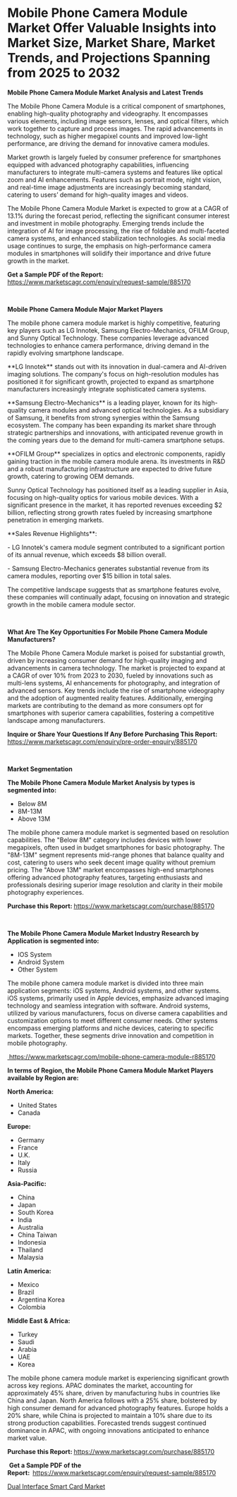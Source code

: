 <p><h1>Mobile Phone Camera Module Market Offer Valuable Insights into Market Size, Market Share, Market Trends, and Projections Spanning from 2025 to 2032</h1></p><p><strong>Mobile Phone Camera Module Market Analysis and Latest Trends</strong></p>
<p><p>The Mobile Phone Camera Module is a critical component of smartphones, enabling high-quality photography and videography. It encompasses various elements, including image sensors, lenses, and optical filters, which work together to capture and process images. The rapid advancements in technology, such as higher megapixel counts and improved low-light performance, are driving the demand for innovative camera modules.</p><p>Market growth is largely fueled by consumer preference for smartphones equipped with advanced photography capabilities, influencing manufacturers to integrate multi-camera systems and features like optical zoom and AI enhancements. Features such as portrait mode, night vision, and real-time image adjustments are increasingly becoming standard, catering to users’ demand for high-quality images and videos.</p><p>The Mobile Phone Camera Module Market is expected to grow at a CAGR of 13.1% during the forecast period, reflecting the significant consumer interest and investment in mobile photography. Emerging trends include the integration of AI for image processing, the rise of foldable and multi-faceted camera systems, and enhanced stabilization technologies. As social media usage continues to surge, the emphasis on high-performance camera modules in smartphones will solidify their importance and drive future growth in the market.</p></p>
<p><strong>Get a Sample PDF of the Report:&nbsp;</strong> <a href="https://www.marketscagr.com/enquiry/request-sample/885170?utm_campaign=2106&utm_medium=2&utm_source=Github&utm_content=ia&utm_term=06042025&utm_id=mobile-phone-camera-module">https://www.marketscagr.com/enquiry/request-sample/885170</a></p>
<p>&nbsp;</p>
<p><strong>Mobile Phone Camera Module Major Market Players</strong></p>
<p><p>The mobile phone camera module market is highly competitive, featuring key players such as LG Innotek, Samsung Electro-Mechanics, OFILM Group, and Sunny Optical Technology. These companies leverage advanced technologies to enhance camera performance, driving demand in the rapidly evolving smartphone landscape.</p><p>**LG Innotek** stands out with its innovation in dual-camera and AI-driven imaging solutions. The company's focus on high-resolution modules has positioned it for significant growth, projected to expand as smartphone manufacturers increasingly integrate sophisticated camera systems.</p><p>**Samsung Electro-Mechanics** is a leading player, known for its high-quality camera modules and advanced optical technologies. As a subsidiary of Samsung, it benefits from strong synergies within the Samsung ecosystem. The company has been expanding its market share through strategic partnerships and innovations, with anticipated revenue growth in the coming years due to the demand for multi-camera smartphone setups.</p><p>**OFILM Group** specializes in optics and electronic components, rapidly gaining traction in the mobile camera module arena. Its investments in R&D and a robust manufacturing infrastructure are expected to drive future growth, catering to growing OEM demands.</p><p>Sunny Optical Technology has positioned itself as a leading supplier in Asia, focusing on high-quality optics for various mobile devices. With a significant presence in the market, it has reported revenues exceeding $2 billion, reflecting strong growth rates fueled by increasing smartphone penetration in emerging markets.</p><p>**Sales Revenue Highlights**: </p><p>- LG Innotek's camera module segment contributed to a significant portion of its annual revenue, which exceeds $8 billion overall.</p><p>- Samsung Electro-Mechanics generates substantial revenue from its camera modules, reporting over $15 billion in total sales.</p><p>The competitive landscape suggests that as smartphone features evolve, these companies will continually adapt, focusing on innovation and strategic growth in the mobile camera module sector.</p></p>
<p>&nbsp;</p>
<p><strong>What Are The Key Opportunities For Mobile Phone Camera Module Manufacturers?</strong></p>
<p><p>The Mobile Phone Camera Module market is poised for substantial growth, driven by increasing consumer demand for high-quality imaging and advancements in camera technology. The market is projected to expand at a CAGR of over 10% from 2023 to 2030, fueled by innovations such as multi-lens systems, AI enhancements for photography, and integration of advanced sensors. Key trends include the rise of smartphone videography and the adoption of augmented reality features. Additionally, emerging markets are contributing to the demand as more consumers opt for smartphones with superior camera capabilities, fostering a competitive landscape among manufacturers.</p></p>
<p><strong>Inquire or Share Your Questions If Any Before Purchasing This Report:</strong> <a href="https://www.marketscagr.com/enquiry/pre-order-enquiry/885170?utm_campaign=2106&utm_medium=2&utm_source=Github&utm_content=ia&utm_term=06042025&utm_id=mobile-phone-camera-module">https://www.marketscagr.com/enquiry/pre-order-enquiry/885170</a></p>
<p>&nbsp;</p>
<p><strong>Market Segmentation</strong></p>
<p><strong>The Mobile Phone Camera Module Market Analysis by types is segmented into:</strong></p>
<p><ul><li>Below 8M</li><li>8M-13M</li><li>Above 13M</li></ul></p>
<p><p>The mobile phone camera module market is segmented based on resolution capabilities. The "Below 8M" category includes devices with lower megapixels, often used in budget smartphones for basic photography. The "8M-13M" segment represents mid-range phones that balance quality and cost, catering to users who seek decent image quality without premium pricing. The "Above 13M" market encompasses high-end smartphones offering advanced photography features, targeting enthusiasts and professionals desiring superior image resolution and clarity in their mobile photography experiences.</p></p>
<p><strong>Purchase this Report:&nbsp;</strong><a href="https://www.marketscagr.com/purchase/885170?utm_campaign=2106&utm_medium=2&utm_source=Github&utm_content=ia&utm_term=06042025&utm_id=mobile-phone-camera-module">https://www.marketscagr.com/purchase/885170</a></p>
<p>&nbsp;</p>
<p><strong>The Mobile Phone Camera Module Market Industry Research by Application is segmented into:</strong></p>
<p><ul><li>IOS System</li><li>Android System</li><li>Other System</li></ul></p>
<p><p>The mobile phone camera module market is divided into three main application segments: iOS systems, Android systems, and other systems. iOS systems, primarily used in Apple devices, emphasize advanced imaging technology and seamless integration with software. Android systems, utilized by various manufacturers, focus on diverse camera capabilities and customization options to meet different consumer needs. Other systems encompass emerging platforms and niche devices, catering to specific markets. Together, these segments drive innovation and competition in mobile photography.</p></p>
<p><a href="https://www.marketscagr.com/mobile-phone-camera-module-r885170?utm_campaign=2106&utm_medium=2&utm_source=Github&utm_content=ia&utm_term=06042025&utm_id=mobile-phone-camera-module">&nbsp;https://www.marketscagr.com/mobile-phone-camera-module-r885170</a></p>
<p><strong>In terms of Region, the Mobile Phone Camera Module Market Players available by Region are:</strong></p>
<p>
    <p> <strong> North America: </strong>
        <ul>
            <li>United States</li>
            <li>Canada</li>
        </ul>
        </p> 
    <p> <strong> Europe: </strong>
        <ul>
            <li>Germany</li>
            <li>France</li>
            <li>U.K.</li>
            <li>Italy</li>
            <li>Russia</li>
        </ul>
        </p> 
    <p> <strong> Asia-Pacific: </strong>
        <ul>
            <li>China</li>
            <li>Japan</li>
            <li>South Korea</li>
            <li>India</li>
            <li>Australia</li>
            <li>China Taiwan</li>
            <li>Indonesia</li>
            <li>Thailand</li>
            <li>Malaysia</li>
        </ul>
        </p> 
    <p> <strong> Latin America: </strong>
        <ul>
            <li>Mexico</li>
            <li>Brazil</li>
            <li>Argentina Korea</li>
            <li>Colombia</li>
        </ul>
        </p> 
    <p> <strong> Middle East & Africa: </strong>
        <ul>
            <li>Turkey</li>
            <li>Saudi</li>
            <li>Arabia</li>
            <li>UAE</li>
            <li>Korea</li>
        </ul>
    </p>
    </p>
<p><p>The mobile phone camera module market is experiencing significant growth across key regions. APAC dominates the market, accounting for approximately 45% share, driven by manufacturing hubs in countries like China and Japan. North America follows with a 25% share, bolstered by high consumer demand for advanced photography features. Europe holds a 20% share, while China is projected to maintain a 10% share due to its strong production capabilities. Forecasted trends suggest continued dominance in APAC, with ongoing innovations anticipated to enhance market value.</p></p>
<p><strong>Purchase this Report: </strong><a href="https://www.marketscagr.com/purchase/885170?utm_campaign=2106&utm_medium=2&utm_source=Github&utm_content=ia&utm_term=06042025&utm_id=mobile-phone-camera-module">https://www.marketscagr.com/purchase/885170</a></p>
<p>&nbsp;<strong>Get a Sample PDF of the Report:&nbsp;&nbsp;</strong><a href="https://www.marketscagr.com/enquiry/request-sample/885170?utm_campaign=2106&utm_medium=2&utm_source=Github&utm_content=ia&utm_term=06042025&utm_id=mobile-phone-camera-module">https://www.marketscagr.com/enquiry/request-sample/885170</a></p>
<p><strong></strong></p>
<p><p><a href="https://github.com/JosephineMcguire65/Market-Research-Report-List-2/blob/main/dual-interface-smart-card-market.md?utm_campaign=2106&utm_medium=2&utm_source=Github&utm_content=ia&utm_term=06042025&utm_id=mobile-phone-camera-module">Dual Interface Smart Card Market</a></p></p>